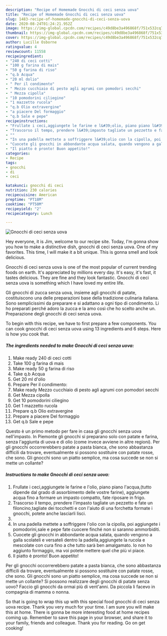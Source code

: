 ```yaml
---
description: "Recipe of Homemade Gnocchi di ceci senza uova"
title: "Recipe of Homemade Gnocchi di ceci senza uova"
slug: 1483-recipe-of-homemade-gnocchi-di-ceci-senza-uova
date: 2020-08-24T01:24:21.952Z
image: https://img-global.cpcdn.com/recipes/c49d8be3a496868f/751x532cq70/gnocchi-di-ceci-senza-uova-recipe-main-photo.jpg
thumbnail: https://img-global.cpcdn.com/recipes/c49d8be3a496868f/751x532cq70/gnocchi-di-ceci-senza-uova-recipe-main-photo.jpg
cover: https://img-global.cpcdn.com/recipes/c49d8be3a496868f/751x532cq70/gnocchi-di-ceci-senza-uova-recipe-main-photo.jpg
author: Lucille Osborne
ratingvalue: 4
reviewcount: 11558
recipeingredient:
- "240 di ceci cotti"
- "100 g farina di mais"
- "50 g farina di riso"
- "q.b Acqua"
- "20 ml dolio"
- " Per il condimento"
- " Mezzo cucchiaio di pesto agli agrumi con pomodori secchi"
- " Mezza cipolla"
- "10 pomodorini ciliegino"
- "1 mazzetto rucola"
- "q.b Olio extravergine"
- "a piacere Del formaggio"
- "q.b Sale e pepe"
recipeinstructions:
- "Frullate i ceci,aggiungete le farine e l&#39;olio, piano piano l&#39;acqua,(tutto dipende dal grado di assorbimento delle vostre farine), aggiungete acqua fino a formare un impasto compatto, fate riposare in frigo."
- "Trascorso il tempo, prendere l&#39;impasto tagliate un pezzetto e fate un filoncino,tagliate dei tocchetti e con l&#39;aiuto di una forchetta formate i gnocchi, potete anche lasciarli lisci."
- ""
- "In una padella mettete a soffriggere l&#39;olio con la cipolla, poi aggiungete i pomodorini,sale e pepe fate cuocere finché non si saranno ammorbiditi."
- "Cuocete gli gnocchi in abbondante acqua salata, quando vengono a galla scolateli e versateli dentro la padella,aggiungete la rucola e mescolate con cura fino a che tutto sarà ben amalgamato. Io non ho aggiunto formaggio, ma voi potete mettere quel che più vi piace."
- "Il piatto è pronto! Buon appetito!"
categories:
- Recipe
tags:
- gnocchi
- di
- ceci

katakunci: gnocchi di ceci 
nutrition: 230 calories
recipecuisine: American
preptime: "PT18M"
cooktime: "PT50M"
recipeyield: "2"
recipecategory: Lunch

---
```



![Gnocchi di ceci senza uova](https://img-global.cpcdn.com/recipes/c49d8be3a496868f/751x532cq70/gnocchi-di-ceci-senza-uova-recipe-main-photo.jpg)

Hey everyone, it is Jim, welcome to our recipe site. Today, I'm gonna show you how to make a distinctive dish, gnocchi di ceci senza uova. One of my favorites. This time, I will make it a bit unique. This is gonna smell and look delicious.

Gnocchi di ceci senza uova is one of the most popular of current trending foods on earth. It's appreciated by millions every day. It's easy, it's fast, it tastes delicious. They are fine and they look fantastic. Gnocchi di ceci senza uova is something which I have loved my entire life.

Gli gnocchi di zucca senza uova, insieme agli gnocchi di patate, costituiscono una delle preparazioni base della tradizione culinaria italiana. Sono semplicissimi da preparare e si adattano a ogni tipo di condimento. Li ho preparati perché adoro la zucca e la amo così che ho scelto anche un. Preparazione degli gnocchi di ceci senza uova.


To begin with this recipe, we have to first prepare a few components. You can cook gnocchi di ceci senza uova using 13 ingredients and 6 steps. Here is how you cook that.

<!--inarticleads1-->

##### The ingredients needed to make Gnocchi di ceci senza uova:

1. Make ready 240 di ceci cotti
1. Take 100 g farina di mais
1. Make ready 50 g farina di riso
1. Take q.b Acqua
1. Get 20 ml d&#39;olio
1. Prepare  Per il condimento:
1. Make ready  Mezzo cucchiaio di pesto agli agrumi con pomodori secchi
1. Get  Mezza cipolla
1. Get 10 pomodorini ciliegino
1. Get 1 mazzetto rucola
1. Prepare q.b Olio extravergine
1. Prepare a piacere Del formaggio
1. Get q.b Sale e pepe


Questo è un primo metodo per fare in casa gli gnocchi senza uova nell&#39;impasto. In Piemonte gli gnocchi si preparano solo con patate e farina, senza l&#39;aggiunta di uova e di olio (come invece avviene in altre regioni). Per gli gnocchi occorrerebbero patate a pasta bianca, che sono abbastanza difficili da trovare, eventualmente si possono sostituire con patate rosse, che sono. Gli gnocchi sono un piatto semplice, ma cosa succede se non si mette un collante? 

<!--inarticleads2-->

##### Instructions to make Gnocchi di ceci senza uova:

1. Frullate i ceci,aggiungete le farine e l&#39;olio, piano piano l&#39;acqua,(tutto dipende dal grado di assorbimento delle vostre farine), aggiungete acqua fino a formare un impasto compatto, fate riposare in frigo.
1. Trascorso il tempo, prendere l&#39;impasto tagliate un pezzetto e fate un filoncino,tagliate dei tocchetti e con l&#39;aiuto di una forchetta formate i gnocchi, potete anche lasciarli lisci.
1. 
1. In una padella mettete a soffriggere l&#39;olio con la cipolla, poi aggiungete i pomodorini,sale e pepe fate cuocere finché non si saranno ammorbiditi.
1. Cuocete gli gnocchi in abbondante acqua salata, quando vengono a galla scolateli e versateli dentro la padella,aggiungete la rucola e mescolate con cura fino a che tutto sarà ben amalgamato. Io non ho aggiunto formaggio, ma voi potete mettere quel che più vi piace.
1. Il piatto è pronto! Buon appetito!


Per gli gnocchi occorrerebbero patate a pasta bianca, che sono abbastanza difficili da trovare, eventualmente si possono sostituire con patate rosse, che sono. Gli gnocchi sono un piatto semplice, ma cosa succede se non si mette un collante? Si possono realizzare degli gnocchi di patate senza uovo? Faccio gli gnocchi da ormai più di vent&#39;anni. Da piccola li facevo in compagnia di mamma o nonna. 

So that is going to wrap this up with this special food gnocchi di ceci senza uova recipe. Thank you very much for your time. I am sure you will make this at home. There is gonna be more interesting food at home recipes coming up. Remember to save this page in your browser, and share it to your family, friends and colleague. Thank you for reading. Go on get cooking!
